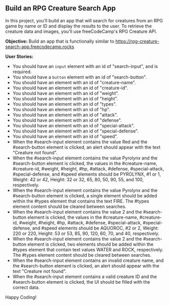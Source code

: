 ## Build an RPG Creature Search App

In this project, you'll build an app that will search for creatures from an RPG game by name or ID and display the results to the user. To retrieve the creature data and images, you'll use freeCodeCamp's RPG Creature API.

**Objective:** Build an app that is functionally similar to https://rpg-creature-search-app.freecodecamp.rocks

**User Stories:**

- You should have an `input` element with an id of "search-input", and is required.
- You should have a `button` element with an id of "search-button".
- You should have an element with an id of "creature-name".
- You should have an element with an id of "creature-id".
- You should have an element with an id of "weight".
- You should have an element with an id of "height".
- You should have an element with an id of "types".
- You should have an element with an id of "hp".
- You should have an element with an id of "attack".
- You should have an element with an id of "defense".
- You should have an element with an id of "special-attack".
- You should have an element with an id of "special-defense".
- You should have an element with an id of "speed".
- When the #search-input element contains the value Red and the #search-button element is clicked, an alert should appear with the text "Creature not found".
- When the #search-input element contains the value Pyrolynx and the #search-button element is clicked, the values in the #creature-name, #creature-id, #weight, #height, #hp, #attack, #defense, #special-attack, #special-defense, and #speed elements should be PYROLYNX, #1 or 1, Weight: 42 or 42, Height: 32 or 32, 65, 80, 50, 90, 55, and 100, respectively.
- When the #search-input element contains the value Pyrolynx and the #search-button element is clicked, a single element should be added within the #types element that contains the text FIRE. The #types element content should be cleared between searches.
- When the #search-input element contains the value 2 and the #search-button element is clicked, the values in the #creature-name, #creature-id, #weight, #height, #hp, #attack, #defense, #special-attack, #special-defense, and #speed elements should be AQUOROC, #2 or 2, Weight: 220 or 220, Height: 53 or 53, 85, 90, 120, 60, 70, and 40, respectively.
- When the #search-input element contains the value 2 and the #search-button element is clicked, two elements should be added within the #types element that contain text values WATER and ROCK, respectively. The #types element content should be cleared between searches.
- When the #search-input element contains an invalid creature name, and the #search-button element is clicked, an alert should appear with the text "Creature not found".
- When the #search-input element contains a valid creature ID and the #search-button element is clicked, the UI should be filled with the correct data.

Happy Coding!
